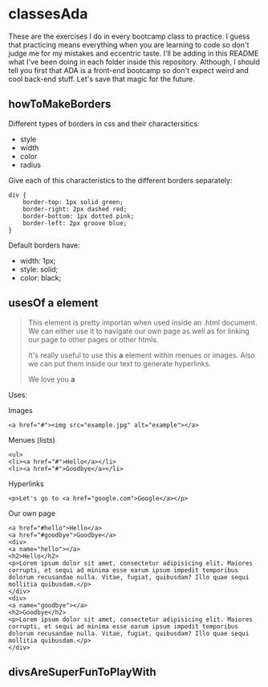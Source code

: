 # classesAda
These are the exercises I do in every bootcamp class to practice. 
I guess that practicing means everything when you are learning to code so don't judge me for my mistakes and eccentric taste.
I'll be adding in this README what I've been doing in each folder inside this repository.
Although, I should tell you first that ADA is a front-end bootcamp so don't expect weird and cool back-end stuff.
Let's save that magic for the future. 

## howToMakeBorders 

Different types of borders in css and their charactersitics: 
* style
* width
* color
* radius

Give each of this characteristics to the different borders separately:

    
    div {
    	border-top: 1px solid green;
    	border-right: 2px dashed red;
    	border-bottom: 1px dotted pink;
    	border-left: 2px groove blue;
    }

Default borders have:
* width: 1px;
* style: solid;
* color: black;


## usesOf a element

> This element is pretty importan when used inside an .html document. We can either use it to navigate our own page as well as for linking our page to other pages or other htmls.
>
> It's really useful to use this **a** element within menues or images. Also we can put them inside our text to generate hyperlinks. 
>
> We love you **a** 


Uses: 

Images 
    
    <a href="#"><img src="example.jpg" alt="example"></a>

Menues (lists)

    <ul>
	<li><a href="#">Hello</a></li>
	<li><a href="#">Goodbye</a></li>

Hyperlinks 

	<p>Let's go to <a href="google.com">Google</a></p>

Our own page 

	<a href="#hello">Hello</a>
	<a href="#goodbye">Goodbye</a>
	<div>
	<a name="hello"></a>
	<h2>Hello</h2>
	<p>Lorem ipsum dolor sit amet, consectetur adipisicing elit. Maiores corrupti, et sequi ad minima esse earum ipsum impedit temporibus dolorum recusandae nulla. Vitae, fugiat, quibusdam? Illo quae sequi mollitia quibusdam.</p>
	</div>
	<div>
	<a name="goodbye"></a>
	<h2>Goodbye</h2>
	<p>Lorem ipsum dolor sit amet, consectetur adipisicing elit. Maiores corrupti, et sequi ad minima esse earum ipsum impedit temporibus dolorum recusandae nulla. Vitae, fugiat, quibusdam? Illo quae sequi mollitia quibusdam.</p>
	</div>

## divsAreSuperFunToPlayWith








